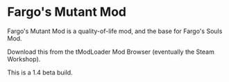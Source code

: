 # Fargo's Mutant Mod
Fargo's Mutant Mod is a quality-of-life mod, and the base for Fargo's Souls Mod.

Download this from the tModLoader Mod Browser (eventually the Steam Workshop).


This is a 1.4 beta build.